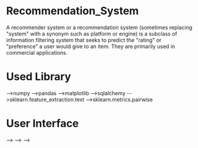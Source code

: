 # Recommendation_System
A recommender system or a recommendation system (sometimes replacing "system" with a synonym such as platform or engine) is a subclass of information filtering system that seeks to predict the "rating" or "preference" a user would give to an item. They are primarily used in commercial applications.

# Used Library
-->numpy
-->pandas
-->matplotlib
-->sqlalchemy
-->sklearn.feature_extraction.text
-->sklearn.metrics.pairwise

# User Interface
-->
-->
-->
